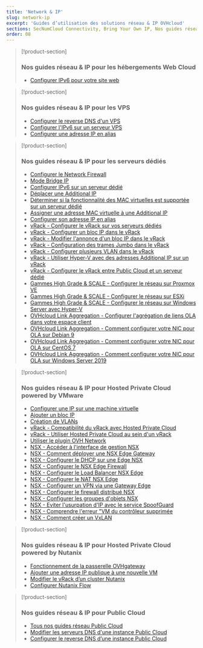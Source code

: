 ```yaml
---
title: 'Network & IP'
slug: network-ip
excerpt: 'Guides d’utilisation des solutions réseau & IP OVHcloud'
sections: SecNumCloud Connectivity, Bring Your Own IP, Nos guides réseau & IP pour les hébergements Web Cloud, Nos guides réseau & IP pour les VPS, Nos guides réseau & IP pour les serveurs dédiés, Nos guides réseau & IP pour Hosted Private Cloud powered by VMware, Nos guides réseau & IP pour Hosted Private Cloud powered by Nutanix, Nos guides réseau & IP pour Public Cloud
order: 08
---
```


> [!product-section]
>
> ### Nos guides réseau & IP pour les hébergements Web Cloud
>
> - [Configurer IPv6 pour votre site web](https://docs.ovh.com/ca/fr/hosting/configurer-ipv6-pour-votre-site/)
>

> [!product-section]
>
> ### Nos guides réseau & IP pour les VPS
>
> - [Configurer le reverse DNS d'un VPS](https://docs.ovh.com/ca/fr/vps/configurer-le-reverse-dns-vps/)
> - [Configurer l'IPv6 sur un serveur VPS](https://docs.ovh.com/ca/fr/vps/configurer-ipv6/)
> - [Configurer une adresse IP en alias](https://docs.ovh.com/ca/fr/vps/network-ipaliasing-vps/)
>

> [!product-section]
>
> ### Nos guides réseau & IP pour les serveurs dédiés
>
> - [Configurer le Network Firewall](https://docs.ovh.com/ca/fr/dedicated/firewall-network/)
> - [Mode Bridge IP](https://docs.ovh.com/ca/fr/dedicated/network-bridging/)
> - [Configurer IPv6 sur un serveur dédié](https://docs.ovh.com/ca/fr/dedicated/network-ipv6/)
> - [Déplacer une Additional IP](https://docs.ovh.com/ca/fr/dedicated/ip-fo-move/)
> - [Déterminer si la fonctionnalité des MAC virtuelles est supportée sur un serveur dédié](https://docs.ovh.com/ca/fr/dedicated/network-support-virtual-mac/)
> - [Assigner une adresse MAC virtuelle à une Additional IP](https://docs.ovh.com/ca/fr/dedicated/network-virtual-mac/)
> - [Configurer son adresse IP en alias](https://docs.ovh.com/ca/fr/dedicated/network-ipaliasing/)
> - [vRack - Configurer le vRack sur vos serveurs dédiés](https://docs.ovh.com/ca/fr/dedicated/configurer-plusieurs-serveurs-dedies-dans-le-vrack/)
> - [vRack - Configurer un bloc IP dans le vRack](https://docs.ovh.com/ca/fr/dedicated/ajouter-ou-enlever-un-bloc-ip-du-vrack/)
> - [vRack - Modifier l'annonce d'un bloc IP dans le vRack](https://docs.ovh.com/ca/fr/dedicated/modifier-annonce-bloc-ip-vrack/)
> - [vRack - Configuration des trames Jumbo dans le vRack](https://docs.ovh.com/ca/fr/dedicated/network-jumbo/)
> - [vRack - Configurer plusieurs VLAN dans le vRack](https://docs.ovh.com/ca/fr/dedicated/creer-vlan-vrack/)
> - [vRack - Utiliser Hyper-V avec des adresses Additional IP sur un vRack](https://docs.ovh.com/ca/fr/dedicated/ipfo-vrack-hyperv/)
> - [vRack - Configurer le vRack entre Public Cloud et un serveur dédié](https://docs.ovh.com/ca/fr/dedicated/configurer-vrack-entre-pci-serveur-dedie/)
> - [Gammes High Grade & SCALE - Configurer le réseau sur Proxmox VE](https://docs.ovh.com/ca/fr/dedicated/proxmox-network-hg-scale/)
> - [Gammes High Grade & SCALE - Configurer le réseau sur ESXi](https://docs.ovh.com/ca/fr/dedicated/esxi-network-hg-scale/)
> - [Gammes High Grade & SCALE - Configurer le réseau sur Windows Server avec Hyper-V](https://docs.ovh.com/ca/fr/dedicated/hyperv-network-hg-scale/)
> - [OVHcloud Link Aggregation - Configurer l'agrégation de liens OLA dans votre espace client](https://docs.ovh.com/ca/fr/dedicated/ola-manager/)
> - [OVHcloud Link Aggregation - Comment configurer votre NIC pour OLA sur Debian 9](https://docs.ovh.com/ca/fr/dedicated/ola-debian9/)
> - [OVHcloud Link Aggregation - Comment configurer votre NIC pour OLA sur CentOS 7](https://docs.ovh.com/ca/fr/dedicated/ola-centos7/)
> - [OVHcloud Link Aggregation - Comment configurer votre NIC pour OLA sur Windows Server 2019](https://docs.ovh.com/ca/fr/dedicated/ola-w2k19/)
>

> [!product-section]
>
> ### Nos guides réseau & IP pour Hosted Private Cloud powered by VMware
>
> - [Configurer une IP sur une machine virtuelle](https://docs.ovh.com/ca/fr/private-cloud/configuration-ip-machine-virtuelle/)
> - [Ajouter un bloc IP](https://docs.ovh.com/ca/fr/private-cloud/ajout-de-bloc-ip/)
> - [Création de VLANs](https://docs.ovh.com/ca/fr/private-cloud/creation-vlan/)
> - [vRack - Compatibilité du vRack avec Hosted Private Cloud](https://docs.ovh.com/ca/fr/private-cloud/gestion-vrack-hosted-private-cloud/)
> - [vRack - Utiliser Hosted Private Cloud au sein d'un vRack](https://docs.ovh.com/ca/fr/private-cloud/hosted-private-cloud-vrack/)
> - [Utiliser le plugin OVH Network](https://docs.ovh.com/ca/fr/private-cloud/plugin-ovh-network/)
> - [NSX - Accéder à l'interface de gestion NSX](https://docs.ovh.com/ca/fr/private-cloud/acceder-a-l-interface-de-gestion-nsx/)
> - [NSX - Comment déployer une NSX Edge Gateway](https://docs.ovh.com/ca/fr/private-cloud/comment-deployer-une-nsx-edge-gateway/)
> - [NSX - Configurer le DHCP sur une Edge NSX](https://docs.ovh.com/ca/fr/private-cloud/configurer-le-dhcp-sur-une-edge-nsx/)
> - [NSX - Configurer le NSX Edge Firewall](https://docs.ovh.com/ca/fr/private-cloud/configurer-le-nsx-edge-firewall/)
> - [NSX - Configurer le Load Balancer NSX Edge](https://docs.ovh.com/ca/fr/private-cloud/configurer-le-load-balancer-nsx-edge/)
> - [NSX - Configurer le NAT NSX Edge](https://docs.ovh.com/ca/fr/private-cloud/configurer-le-nat-nsx-edge/)
> - [NSX - Configurer un VPN via une Gateway Edge](https://docs.ovh.com/ca/fr/private-cloud/configurer-un-vpn-via-une-gateway-edge/)
> - [NSX - Configurer le firewall distribué NSX](https://docs.ovh.com/ca/fr/private-cloud/configurer-le-firewall-distribue-nsx/)
> - [NSX - Configurer les groupes d'objets NSX](https://docs.ovh.com/ca/fr/private-cloud/configurer-les-groupes-d-objets-nsx/)
> - [NSX - Eviter l'usurpation d'IP avec le service SpoofGuard](https://docs.ovh.com/ca/fr/private-cloud/spoofguard/)
> - [NSX - Comprendre l'erreur "VM du contrôleur supprimée](https://docs.ovh.com/ca/fr/private-cloud/erreur-controleur-nsx/)
> - [NSX - Comment créer un VxLAN](https://docs.ovh.com/ca/fr/private-cloud/nsx-creation-vxlan/)

> [!product-section]
>
> ### Nos guides réseau & IP pour Hosted Private Cloud powered by Nutanix
>
> - [Fonctionnement de la passerelle OVHgateway](https://docs.ovh.com/ca/fr/nutanix/ovh-gateway-documentation/)
> - [Ajouter une adresse IP publique à une nouvelle VM](https://docs.ovh.com/ca/fr/nutanix/nutanix-public-ip/)
> - [Modifier le vRack d’un cluster Nutanix](https://docs.ovh.com/ca/fr/nutanix/nutanix-change-vrack/)
> - [Configurer Nutanix Flow](https://docs.ovh.com/ca/fr/nutanix/nutanix-flow/)

> [!product-section]
>
> ### Nos guides réseau & IP pour Public Cloud
>
> - [Tous nos guides réseau Public Cloud](https://docs.ovh.com/ca/fr/publiccloud/network-services/)
> - [Modifier les serveurs DNS d'une instance Public Cloud](https://docs.ovh.com/ca/fr/public-cloud/modifier-les-serveurs-dns-dune-instance/)
> - [Configurer le reverse DNS d’une instance Public Cloud](https://docs.ovh.com/ca/fr/public-cloud/configurer-le-reverse-dns-dune-instance/)
>
